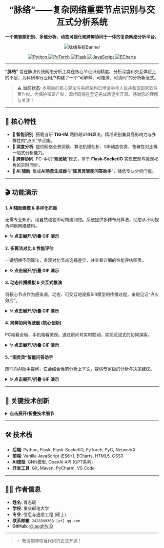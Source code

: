 <div align="center">
 
  <h1>“脉络”——复杂网络重要节点识别与交互式分析系统</h1>
  
  <p>
    <strong>一个集智能识别、多维分析、动态可视化和跨屏协同于一体的复杂网络分析平台。</strong>
  </p>
   <img src="https://github.com/user-attachments/assets/af200553-6c5f-450b-ba77-2db663f1d5f7" alt="脉络系统Banner" width="800"/>

  <p>
    <a href="#-技术栈-️">
      <img src="https://img.shields.io/badge/Python-3776AB?style=for-the-badge&logo=python&logoColor=white" alt="Python"/>
      <img src="https://img.shields.io/badge/PyTorch-EE4C2C?style=for-the-badge&logo=pytorch&logoColor=white" alt="PyTorch"/>
      <img src="https://img.shields.io/badge/Flask-000000?style=for-the-badge&logo=flask&logoColor=white" alt="Flask"/>
      <img src="https://img.shields.io/badge/JavaScript-F7DF1E?style=for-the-badge&logo=javascript&logoColor=black" alt="JavaScript"/>
      <img src="https://img.shields.io/badge/ECharts-D74D45?style=for-the-badge&logo=apacheecharts&logoColor=white" alt="ECharts"/>
    </a>
  </p>
</div>

---

**“脉络”** 旨在解决传统网络分析工具在核心节点识别精度、分析深度和交互体验上的不足，为科研与行业用户构建了一个“可解释、可推演、可协同”的分析新范式。

> ⚠️ **当前状态**: 本项目的核心算法与系统架构已申请中华人民共和国国家软件著作权。为保护知识产权，源代码将在登记完成后逐步开源。感谢您的理解与关注！

---

## 🌟 核心特性

-   **🧠 智能识别**: 搭载自研 **TIG-IM** 两阶段GNN算法，精准识别兼具高影响力与多样性的“点火”节点集。
-   **🔬 深度分析**: 提供网络全景洞察、算法机理剖析、SIR动态仿真、鲁棒性对比等一站式分析能力。
-   **📱 跨屏协同**: PC-手机“**驾驶舱**”模式，基于 **Flask-SocketIO** 实现宏观与微观视角的实时同步。
-   **🤖 AI 辅助**: 集成**AI场景生成器**与“**图灵灵智能问答助手**”，降低专业分析门槛。

---

## 🎬 功能演示

#### 1. AI辅助建模 & 多样化布局
无需专业知识，用自然语言即可构建网络。系统提供多种布局算法，助您从不同视角洞察网络结构。

<details>
  <summary><strong>✨ 点击展开/折叠 GIF 演示</strong></summary>
  
  **AI 智能建模**
  
  ![AI辅助建模](https://github.com/user-attachments/assets/3bbeb61b-d113-4570-aced-97843b26bae2)

  **多样化可视化布局**
  | **力引导布局** | **社区感知布局** |
  | :---: | :---: |
  | <img src="动画2.gif" width="400" /> | <img src="动画3.gif" width="400" /> |
  | **环形布局** | **随机布局** |
  | :---: | :---: |
  | <img src="动画4.gif" width="400" /> | <img src="动画5.gif" width="400" /> |

</details>

#### 2. 多算法对比 & 性能评估
一键切换不同算法，直观对比节点选择差异，并查看详细的性能评估图表。

<details>
  <summary><strong>✨ 点击展开/折叠 GIF 演示</strong></summary>
  
  **节点高亮切换**
  ![多算法识别结果对比演示](动画6.gif)

  **性能对比图表**
  ![性能对比图表](https://github.com/user-attachments/assets/f1e3a414-5225-41f1-b9b9-2bdfbdae7b5a)

</details>


#### 3. 动态传播模拟 & 交互式推演
将核心节点作为感染源，动态、可交互地观察SIR模型的传播过程，亲眼见证“点火效应”。

<details>
  <summary><strong>✨ 点击展开/折叠 GIF 演示</strong></summary>
  
  ![Sir病毒扩散演示](动画7.gif)

</details>

#### 4. 跨屏协同驾驶舱 (核心创新)
PC端看全局，手机端看微观。通过房间号实时联动，实现沉浸式的协同探索。

<details>
  <summary><strong>✨ 点击展开/折叠 GIF 演示</strong></summary>
  
  ![跨屏协同](动画9.gif)

</details>

#### 5. “图灵灵”智能问答助手
随时向AI助手提问，它会结合当前分析上下文，提供专家级的分析与决策建议。

<details>
  <summary><strong>✨ 点击展开/折叠 GIF 演示</strong></summary>
  
  ![AI助手](https://github.com/user-attachments/assets/4bdb88fe-c602-4be6-b6e7-b9882a6b9e5e)

</details>

---

## 🚀 关键技术创新

<details>
  <summary><strong>点击展开/折叠技术细节</strong></summary>
  
  1.  **基于图神经网络的双阶段框架 TIG-IM算法**。第一阶段构建多任务学习的全局评分器（GAT），同时回归SIR传播分与3D Bridging中心性，高效筛选候选池。第二阶段设计局部选择器，引入度惩罚与多样性正则的复合损失，精选出拓扑分散且传播潜力互补的最终种子集。

  2.  **“后端计算布局”架构**。在服务器端通过 **NetworkX** 预计算并固化网络布局坐标，解决前端动态可视化不稳定的难题，保障了跨设备交互的健壮性与数据精确性。

  3.  **构建高度整合的分析平台**。在Web平台内无缝整合AI辅助、算法剖析、动态仿真与跨端协作，打造了一个可解释、可推演、可协同的复杂网络分析新范式。

</details>

---

## 🛠️ 技术栈 
-   **后端**: Python, Flask, Flask-SocketIO, PyTorch, PyG, NetworkX
-   **前端**: Vanilla JavaScript (ES6+), ECharts, HTML5, CSS3
-   **AI模型**: GNN模型, OpenAI API (GPT系列)
-   **开发工具**: Git, Maven, PyCharm, VS Code

---

## 🧑‍💻 作者信息

-   **姓名**: 肖志砺
-   **学校**: 重庆邮电大学
-   **专业**: 信息与通信工程 (硕士)
-   **联系邮箱**: `2428389368 [at] qq.com`
-   **GitHub**: [@laughfyIQ](https://github.com/laughfyIQ)

---

> ✨ 敬请期待项目代码的正式开源！
